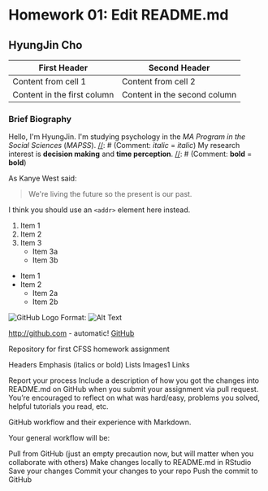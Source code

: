 # Homework 01: Edit README.md
## HyungJin Cho

First Header | Second Header
-- | --
Content from cell 1 | Content from cell 2
Content in the first column | Content in the second column


### Brief Biography
[//]: # (Comment: #~###### is a header tag <h1>~<h6>)

Hello, I'm HyungJin.
I'm studying psychology in the _MA Program in the Social Sciences_ (*MAPSS*).
[//]: # (Comment: _italic_ = *italic*)
My research interest is __decision making__ and **time perception**.
[//]: # (Comment: __bold__ = **bold**)


As Kanye West said:

> We're living the future so
> the present is our past.

I think you should use an
`<addr>` element here instead.

1. Item 1
2. Item 2
3. Item 3
   * Item 3a
   * Item 3b
   
   
* Item 1
* Item 2
  * Item 2a
  * Item 2b

![GitHub Logo](/images/logo.png)
Format: ![Alt Text](url)

http://github.com - automatic!
[GitHub](http://github.com)



Repository for first CFSS homework assignment



Headers
Emphasis (italics or bold)
Lists
Images1
Links

Report your process
Include a description of how you got the changes into README.md on GitHub when you submit your assignment via pull request. You’re encouraged to reflect on what was hard/easy, problems you solved, helpful tutorials you read, etc.

GitHub workflow and their experience with Markdown.




Your general workflow will be:

Pull from GitHub (just an empty precaution now, but will matter when you collaborate with others)
Make changes locally to README.md in RStudio
Save your changes
Commit your changes to your repo
Push the commit to GitHub

